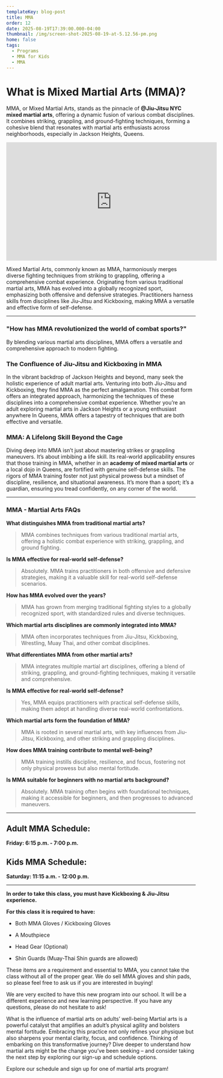 ```yaml
---
templateKey: blog-post
title: MMA
order: 12
date: 2025-08-19T17:39:00.000-04:00
thumbnail: /img/screen-shot-2025-08-19-at-5.12.56-pm.png
home: false
tags:
  - Programs
  - MMA for Kids
  - MMA
---
```



# What is Mixed Martial Arts (MMA)?
MMA, or Mixed Martial Arts, stands as the pinnacle of **@Jiu-Jitsu NYC mixed martial arts**, offering a dynamic fusion of various combat disciplines. It combines striking, grappling, and ground-fighting techniques, forming a cohesive blend that resonates with martial arts enthusiasts across neighborhoods, especially in Jackson Heights, Queens.


<iframe width="560" height="315" src="https://www.youtube.com/embed/wCAR1lo4GlU?si=tscqyV6nrSEZedQh" title="YouTube video player" frameborder="0" allow="accelerometer; autoplay; clipboard-write; encrypted-media; gyroscope; picture-in-picture; web-share" referrerpolicy="strict-origin-when-cross-origin" allowfullscreen></iframe>



Mixed Martial Arts, commonly known as MMA, harmoniously merges diverse fighting techniques from striking to grappling, offering a comprehensive combat experience. Originating from various traditional martial arts, MMA has evolved into a globally recognized sport, emphasizing both offensive and defensive strategies. Practitioners harness skills from disciplines like Jiu-Jitsu and Kickboxing, making MMA a versatile and effective form of self-defense.
- - -
### "How has MMA revolutionized the world of combat sports?" ### 
By blending various martial arts disciplines, MMA offers a versatile and comprehensive approach to modern fighting.

### The Confluence of Jiu-Jitsu and Kickboxing in MMA ###
In the vibrant backdrop of Jackson Heights and beyond, many seek the holistic experience of adult martial arts. Venturing into both Jiu-Jitsu and Kickboxing, they find MMA as the perfect amalgamation. This combat form offers an integrated approach, harmonizing the techniques of these disciplines into a comprehensive combat experience. Whether you’re an adult exploring martial arts in Jackson Heights or a young enthusiast anywhere In Queens, MMA offers a tapestry of techniques that are both effective and versatile.

### MMA: A Lifelong Skill Beyond the Cage ###
Diving deep into MMA isn’t just about mastering strikes or grappling maneuvers. It’s about imbibing a life skill. Its real-world applicability ensures that those training in MMA, whether in an **academy of mixed martial arts** or a local dojo in Queens, are fortified with genuine self-defense skills. The rigors of MMA training foster not just physical prowess but a mindset of discipline, resilience, and situational awareness. It’s more than a sport; it’s a guardian, ensuring you tread confidently, on any corner of the world.

- - -
### M﻿MA - Martial Arts FAQs ### 
**What distinguishes MMA from traditional martial arts?**
> MMA combines techniques from various traditional martial arts, offering a holistic combat experience with striking, grappling, and ground fighting.

**Is MMA effective for real-world self-defense?**

> Absolutely. MMA trains practitioners in both offensive and defensive strategies, making it a valuable skill for real-world self-defense scenarios.

**How has MMA evolved over the years?**

> MMA has grown from merging traditional fighting styles to a globally recognized sport, with standardized rules and diverse techniques.

**Which martial arts disciplines are commonly integrated into MMA?**

> MMA often incorporates techniques from Jiu-Jitsu, Kickboxing, Wrestling, Muay Thai, and other combat disciplines.

**What differentiates MMA from other martial arts?**

> MMA integrates multiple martial art disciplines, offering a blend of striking, grappling, and ground-fighting techniques, making it versatile and comprehensive.

**Is MMA effective for real-world self-defense?**

> Yes, MMA equips practitioners with practical self-defense skills, making them adept at handling diverse real-world confrontations.

**Which martial arts form the foundation of MMA?**

> MMA is rooted in several martial arts, with key influences from Jiu-Jitsu, Kickboxing, and other striking and grappling disciplines.

**How does MMA training contribute to mental well-being?**

> MMA training instills discipline, resilience, and focus, fostering not only physical prowess but also mental fortitude.

**Is MMA suitable for beginners with no martial arts background?**

> Absolutely. MMA training often begins with foundational techniques, making it accessible for beginners, and then progresses to advanced maneuvers.
- - -
## Adult MMA Schedule: ##

**Friday: 6:15 p.m. - 7:00 p.m.**

## Kids MMA Schedule: ##

**Saturday: 11:15 a.m. - 12:00 p.m.**

- - -
**In order to take this class, you must have Kickboxing & Jiu-Jitsu experience.**


**F﻿or this class it is required to have:**

- Both MMA Gloves / Kickboxing Gloves

- A Mouthpiece

- Head Gear (Optional)

- Shin Guards (Muay-Thai Shin guards are allowed)


These items are a requirement and essential to MMA, you cannot take the class without all of the proper gear. We do sell MMA gloves and shin pads, so please feel free to ask us if you are interested in buying!

We are very excited to have this new program into our school. It will be a different experience and new learning perspective. If you have any questions, please do not hesitate to ask!

What is the influence of martial arts on adults’ well-being
Martial arts is a powerful catalyst that amplifies an adult’s physical agility and bolsters mental fortitude. Embracing this practice not only refines your physique but also sharpens your mental clarity, focus, and confidence. Thinking of embarking on this transformative journey? Dive deeper to understand how martial arts might be the change you’ve been seeking – and consider taking the next step by exploring our sign-up and schedule options.

Explore our schedule and sign up for one of martial arts program!




